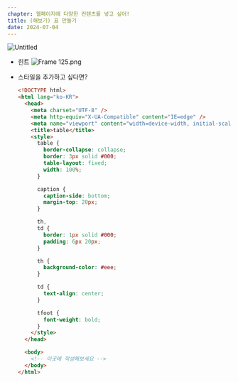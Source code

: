 ```yaml
---
chapter: 웹페이지에 다양한 컨텐츠를 넣고 싶어!
title: (해보기) 표 만들기
date: 2024-07-04
---
```


![Untitled](/images/html-css/chapter07/Untitled.png)

- 힌트
  ![Frame 125.png](/images/html-css/chapter07/Frame_125.png)
- 스타일을 추가하고 싶다면?

  ```html
  <!DOCTYPE html>
  <html lang="ko-KR">
    <head>
      <meta charset="UTF-8" />
      <meta http-equiv="X-UA-Compatible" content="IE=edge" />
      <meta name="viewport" content="width=device-width, initial-scale=1.0" />
      <title>table</title>
      <style>
        table {
          border-collapse: collapse;
          border: 3px solid #000;
          table-layout: fixed;
          width: 100%;
        }

        caption {
          caption-side: bottom;
          margin-top: 20px;
        }

        th,
        td {
          border: 1px solid #000;
          padding: 6px 20px;
        }

        th {
          background-color: #eee;
        }

        td {
          text-align: center;
        }

        tfoot {
          font-weight: bold;
        }
      </style>
    </head>

    <body>
      <!-- 이곳에 작성해보세요 -->
    </body>
  </html>
  ```
